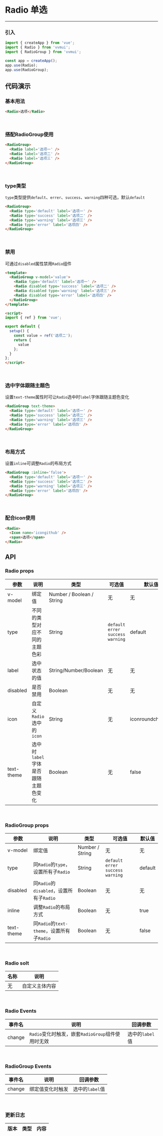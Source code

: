 <!--
 * @Author: Fone`峰
 * @Date: 2021-04-15 17:05:15
 * @LastEditors: Fone`峰
 * @LastEditTime: 2021-05-11 14:55:39
 * @Description: file content
 * @Email: qinrifeng@163.com
 * @Github: https://github.com/FoneQinrf
-->
# Radio 单选
---

<Card>

### 引入
```js
import { createApp } from 'vue';
import { Radio } from 'vvmui';
import { RadioGroup } from 'vvmui';

const app = createApp();
app.use(Radio);
app.use(RadioGroup);
```
</Card>

## 代码演示
<Card>

### 基本用法
```html
<Radio>选项</Radio>
```
</Card>
<br>
<Card>

### 搭配RadioGroup使用
```html
<RadioGroup>
  <Radio label='选项一' />
  <Radio label='选项二' />
  <Radio label='选项三' />
</RadioGroup>
```
</Card>
<br>
<Card>

### type类型
`type`类型提供`default`、`errer`、`success`、`warning`四种可选，默认`default`
```html
<RadioGroup>
  <Radio type='default' label='选项一' />
  <Radio type='success' label='选项二' />
  <Radio type='warning' label='选项三' />
  <Radio type='error' label='选项四' />
</RadioGroup>
```
</Card>
<br>
<Card>

### 禁用
可通过`disabled`属性禁用`Radio`组件
```html
<template>
  <RadioGroup v-model='value'>
    <Radio type='default' label='选项一' />
    <Radio disabled type='success' label='选项二' />
    <Radio disabled type='warning' label='选项三' />
    <Radio disabled type='error' label='选项四' />
  </RadioGroup>
</template>

<script>
import { ref } from 'vue';

export default {
  setup() {
    const value = ref('选项二');
    return {
      value
    };
  }
};
</script>
```
</Card>
<br>
<Card>

### 选中字体跟随主题色
设置`text-theme`属性时可让`Radio`选中时`label`字体跟随主题色变化
```html
<RadioGroup text-theme>
  <Radio type='default' label='选项一' />
  <Radio type='success' label='选项二' />
  <Radio type='warning' label='选项三' />
  <Radio type='error' label='选项四' />
</RadioGroup>
```
</Card>
<br>
<Card>

### 布局方式
设置`inline`可调整`Radio`的布局方式
```html
<RadioGroup :inline='false'>
  <Radio type='default' label='选项一' />
  <Radio type='success' label='选项二' />
  <Radio type='warning' label='选项三' />
  <Radio type='error' label='选项四' />
</RadioGroup>
```
</Card>
<br>
<Card>

### 配合icon使用
```html
<Radio>
  <Icon name='icongithub' />
  <span>选项</span>
</Radio>
```
</Card>

## API

<Card>

### Radio props
| 参数 | 说明 | 类型 | 可选值 | 默认值 |
|------|------------|------------|------------|------------|
| v-model  | 绑定值       | Number / Boolean / String       | 无 | 无
| type  | 不同的类型对应不同的主题色彩      | String       | `default` `errer` `success` `warning` | default |
| label  | 选中状态的值      | String/Number/Boolean    | 无 | 无 |
| disabled  | 是否禁用       | Boolean       | 无 | 无 |
| icon  | 自定义`Radio`选中的`icon`    | String       | 无 | iconroundcheckfill |
| text-theme  | 选中时`label`字体是否跟随主题色变化    | Boolean       | 无 | false |

</Card>
<br>
<Card>

### RadioGroup props
| 参数 | 说明 | 类型 | 可选值 | 默认值 |
|------|------------|------------|------------|------------|
| v-model  | 绑定值       | Number / String       | 无 | 无
| type  | 同`Radio`的`type`，设置所有子`Radio`     | String       | `default` `errer` `success` `warning` | default |
| disabled  | 同`Radio`的`disabled`，设置所有子`Radio`       | Boolean       | 无 | 无 |
| inline  | 调整`Radio`的布局方式    | Boolean       | 无 | true |
| text-theme  | 同`Radio`的`text-theme`，设置所有子`Radio`    | Boolean       | 无 | false |

</Card>
<br>
<Card>

### Radio solt
| 名称 | 说明 |
|------|------------|
| 无  | 自定义主体内容 |

</Card>
<br>
<Card>

### Radio Events
| 事件名 | 说明 | 回调参数 |
|------|------------|------------|
| change | `Radio`变化时触发，嵌套`RadioGroup`组件使用时无效 |  选中的`label`值  |

</Card>
<br>
<Card>

### RadioGroup Events
| 事件名 | 说明 | 回调参数 |
|------|------------|------------|
| change | 绑定值变化时触发 |  选中的`label`值  |

</Card>
<br>
<Card>

### 更新日志
| 版本 |类型|内容|
|-------------|-|-|

</Card>

